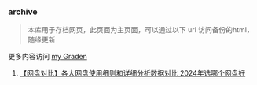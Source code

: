 ### archive



>  本库用于存档网页，此页面为主页面，可以通过以下 url 访问备份的html，随缘更新



更多内容访问 [my Graden](ckole.com)



1. [【网盘对比】各大网盘使用细则和详细分析数据对比 2024年选哪个网盘好](https://sanckole.github.io/archive/%E3%80%90%E7%BD%91%E7%9B%98%E5%AF%B9%E6%AF%94%E3%80%91%E5%90%84%E5%A4%A7%E7%BD%91%E7%9B%98%E4%BD%BF%E7%94%A8%E7%BB%86%E5%88%99%E5%92%8C%E8%AF%A6%E7%BB%86%E5%88%86%E6%9E%90%E6%95%B0%E6%8D%AE%E5%AF%B9%E6%AF%94%202024%E5%B9%B4%E9%80%89%E5%93%AA%E4%B8%AA%E7%BD%91%E7%9B%98%E5%A5%BD.html)

